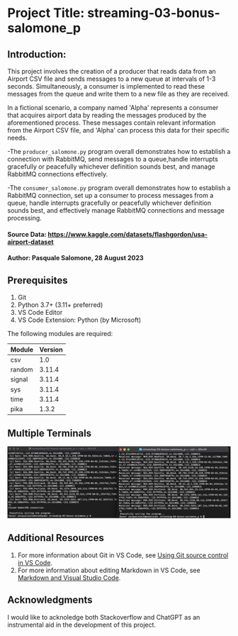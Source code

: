 # Project Title: streaming-03-bonus-salomone_p
## Introduction:
This project involves the creation of a producer that reads data from an Airport CSV file and sends messages to a new queue at intervals of 1-3 seconds. Simultaneously, a consumer is implemented to read these messages from the queue and write them to a new file as they are received.

In a fictional scenario, a company named 'Alpha' represents a consumer that acquires airport data by reading the messages produced by the aforementioned process. These messages contain relevant information from the Airport CSV file, and 'Alpha' can process this data for their specific needs.

-The `producer_salomone.py` program overall demonstrates how to establish a connection with RabbitMQ, send messages to a queue,handle interrupts gracefully or peacefully whichever definition sounds best, and manage RabbitMQ connections effectively.

-The `consumer_salomone.py` program overall demonstrates how to establish a RabbitMQ connection, set up a consumer to process messages from a queue, handle interrupts gracefully or peacefully whichever definition sounds best, and effectively manage RabbitMQ connections and message processing.


#### Source Data: https://www.kaggle.com/datasets/flashgordon/usa-airport-dataset
#### Author: Pasquale Salomone, 28 August 2023


## Prerequisites

1. Git
1. Python 3.7+ (3.11+ preferred)
1. VS Code Editor
1. VS Code Extension: Python (by Microsoft)

The following modules are required: 


| Module          | Version  |
|-----------------|----------|
| csv             | 1.0      |
| random          | 3.11.4   |
| signal          | 3.11.4   |
| sys             | 3.11.4   |
| time            | 3.11.4   |
| pika            | 1.3.2    |


## Multiple Terminals

![Mac Example](bonus_screenshot.png)

## Additional Resources

1. For more information about Git in VS Code, see [Using Git source control in VS Code](https://code.visualstudio.com/docs/sourcecontrol/overview).
1. For more information about editing Markdown in VS Code, see [Markdown and Visual Studio Code](https://code.visualstudio.com/docs/languages/markdown).

## Acknowledgments

I would like to acknoledge both Stackoverflow and ChatGPT as an instrumental aid in the development of this project.